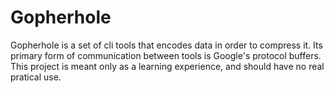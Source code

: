 # Gopherhole
Gopherhole is a set of cli tools that encodes data in order to compress it. Its primary form of communication
between tools is Google's protocol buffers. This project is meant only as a learning experience, and should
have no real pratical use.